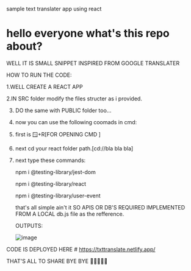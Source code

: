 sample text translater app using react
# hello  everyone what's this repo about?
WELL IT IS SMALL SNIPPET INSPIRED FROM GOOGLE TRANSLATER 

HOW TO RUN THE CODE:

1.WELL CREATE A REACT APP

2.IN SRC folder modify the files structer as i  provided.

3. DO the  same with PUBLIC folder too...

4. now you can use the following coomads in cmd:

5. first is 🪟+R[FOR OPENING CMD ]

6. next cd your react folder path.[cd://bla bla bla]

7. next type these commands:

   npm i @testing-library/jest-dom

   npm i @testing-library/react

   npm i @testing-library/user-event

   that's all simple ain't it SO APIS OR DB'S REQUIRED IMPLEMENTED FROM A LOCAL db.js file as the refference.

   OUTPUTS:

   ![image](https://github.com/sunstromium/txt-transter-react/assets/118994059/92c916e6-388a-4d5d-8248-8b7bd4924c50)

CODE IS DEPLOYED HERE # https://txttranslate.netlify.app/

THAT'S ALL TO SHARE BYE BYE 👋🏻🙋🏻‍♂️
